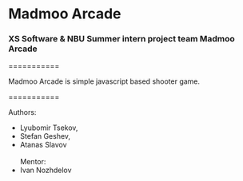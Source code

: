 # Madmoo Arcade

### XS Software & NBU Summer intern project team Madmoo Arcade 

===========

Madmoo Arcade is simple javascript based shooter game. 

===========

Authors: 
+ Lyubomir Tsekov, 
+ Stefan Geshev, 
+ Atanas Slavov <br>  
Mentor: 
+ Ivan Nozhdelov
